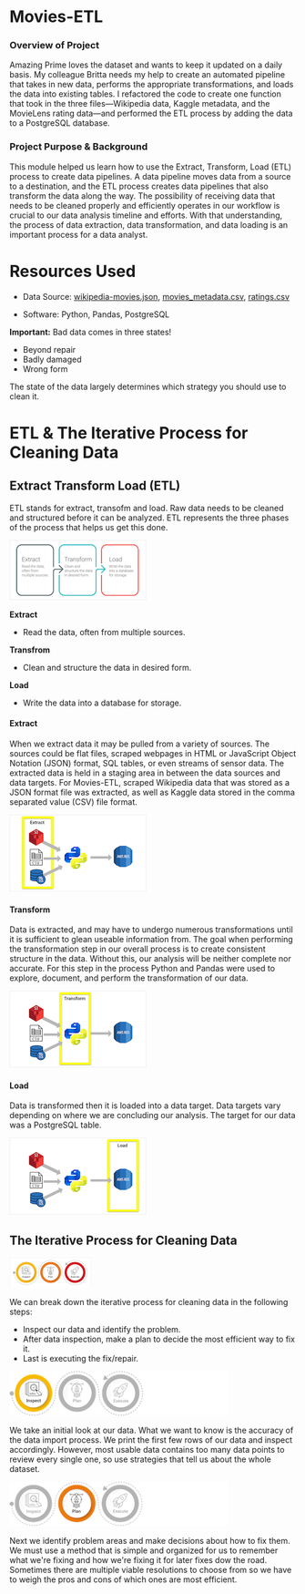 # Movies-ETL

### Overview of Project
Amazing Prime loves the dataset and wants to keep it updated on a daily basis. My colleague Britta needs my help to create an automated pipeline that takes in new data, performs the appropriate transformations, and loads the data into existing tables. I refactored the code to create one function that took in the three files—Wikipedia data, Kaggle metadata, and the MovieLens rating data—and performed the ETL process by adding the data to a PostgreSQL database.

### Project Purpose & Background
This module helped us learn how to use the Extract, Transform, Load (ETL) process to create data pipelines. A data pipeline moves data from a source to a destination, and the ETL process creates data pipelines that also transform the data along the way. The possibility of receiving data that needs to be cleaned properly and efficiently operates in our workflow is crucial to our data analysis timeline and efforts. With that understanding, the process of data extraction, data transformation, and data loading is an important process for a data analyst.

# Resources Used
- Data Source: [wikipedia-movies.json](/data/wikipedia-movies.json), [movies_metadata.csv](/data/movies_metadata.csv), [ratings.csv](/data/ratings(c).xlsb)

- Software: Python, Pandas, PostgreSQL  



**Important:** Bad data comes in three states!

- Beyond repair
- Badly damaged
- Wrong form

The state of the data largely determines which strategy you should use to clean it.

# ETL & The Iterative Process for Cleaning Data

## Extract Transform Load (ETL)

ETL stands for extract, transofm and load. Raw data needs to be cleaned and structured before it can be analyzed. ETL represents the three phases of the process that helps us get this done.

![ETL Photo](Resources/ETLPhoto.png)

**Extract**
- Read the data, often from multiple sources.

**Transfrom**
- Clean and structure the data in desired form.

**Load**
- Write the data into a database for storage.

#### Extract
When we extract data it may be pulled from a variety of sources. The sources could be flat files, scraped webpages in HTML or JavaScript Object Notation (JSON) format, SQL tables, or even streams of sensor data. The extracted data is held in a staging area in between the data sources and data targets.
For Movies-ETL, scraped Wikipedia data that was stored as a JSON format file was extracted, as well as Kaggle data stored in the comma separated value (CSV) file format.

![Extract Photo](Resources/ExtractPhoto.png)

#### Transform
Data is extracted, and may have to undergo numerous transformations until it is sufficient to glean useable information from. The goal when performing the transformation step in our overall process is to create consistent structure in the data. Without this, our analysis will be neither complete nor accurate.
For this step in the process Python and Pandas were used to explore, document, and perform the transformation of our data.

![Transform Photo](Resources/TransformPhoto.png)

#### Load
Data is transformed then it is loaded into a data target. Data targets vary depending on where we are concluding our analysis.
The target for our data was a PostgreSQL table.

![Load Photo](Resources/LoadPhoto.png)

## The Iterative Process for Cleaning Data

![IPE Photo](Resources/IPEPhoto.png)

We can break down the iterative process for cleaning data in the following steps:  
- Inspect our data and identify the problem.
- After data inspection, make a plan to decide the most efficient way to fix it.
- Last is executing the fix/repair.  

![Inspect Photo](Resources/InspectPhoto.png)

We take an initial look at our data. What we want to know is the accuracy of the data import process. We print the first few rows of our data and inspect accordingly. However, most usable data contains too many data points to review every single one, so use strategies that tell us about the whole dataset. 

![Plan Photo](Resources/PlanPhoto.png)

Next we identify problem areas and make decisions about how to fix them. We must use a method that is simple and organized for us to remember what we're fixing and how we're fixing it for later fixes dow the road. Sometimes there are multiple viable resolutions to choose from so we have to weigh the pros and cons of which ones are most efficient.
